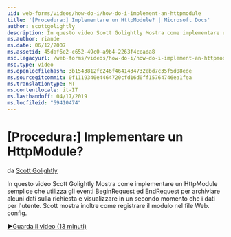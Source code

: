 ```yaml
---
uid: web-forms/videos/how-do-i/how-do-i-implement-an-httpmodule
title: '[Procedura:] Implementare un HttpModule? | Microsoft Docs'
author: scottgolightly
description: In questo video Scott Golightly Mostra come implementare un HttpModule semplice che utilizza gli eventi BeginRequest ed EndRequest per archiviare alcuni dati sulle richieste di e...
ms.author: riande
ms.date: 06/12/2007
ms.assetid: 45daf6e2-c652-49c0-a9b4-2263f4ceada8
msc.legacyurl: /web-forms/videos/how-do-i/how-do-i-implement-an-httpmodule
msc.type: video
ms.openlocfilehash: 3b1543812fc246f4641434732ebd7c35f5d08ede
ms.sourcegitcommit: 0f1119340e4464720cfd16d0ff15764746ea1fea
ms.translationtype: MT
ms.contentlocale: it-IT
ms.lasthandoff: 04/17/2019
ms.locfileid: "59410474"
---
```

# <a name="how-do-i-implement-an-httpmodule"></a>[Procedura:] Implementare un HttpModule?

da [Scott Golightly](https://github.com/scottgolightly)

In questo video Scott Golightly Mostra come implementare un HttpModule semplice che utilizza gli eventi BeginRequest ed EndRequest per archiviare alcuni dati sulla richiesta e visualizzare in un secondo momento che i dati per l'utente. Scott mostra inoltre come registrare il modulo nel file Web. config.

[&#9654;Guarda il video (13 minuti)](https://channel9.msdn.com/Blogs/ASP-NET-Site-Videos/how-do-i-implement-an-httpmodule)
